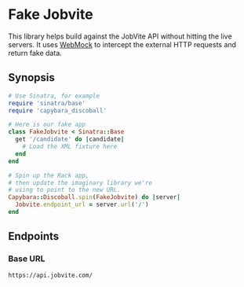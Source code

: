 # Fake Jobvite

This library helps build against
the JobVite API
without hitting the live servers.
It uses [WebMock][1]
to intercept the external HTTP requests
and return fake data.

[1]: https://github.com/bblimke/webmock

## Synopsis

```ruby
# Use Sinatra, for example
require 'sinatra/base'
require 'capybara_discoball'

# Here is our fake app
class FakeJobvite < Sinatra::Base
  get '/candidate' do |candidate|
    # Load the XML fixture here
  end
end

# Spin up the Rack app,
# then update the imaginary library we're
# using to point to the new URL.
Capybara::Discoball.spin(FakeJobvite) do |server|
  Jobvite.endpoint_url = server.url('/')
end
```


## Endpoints

### Base URL

    https://api.jobvite.com/
